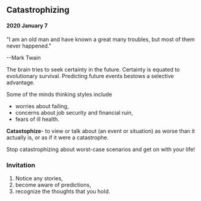 ## Catastrophizing

#### 2020 January 7

"I am an old man and have known a great many troubles, but most of them never happened."

--Mark Twain

The brain tries to seek certainty in the future. 
Certainty is equated to evolutionary survival.
Predicting future events bestows a selective advantage.

Some of the minds thinking styles include 
* worries about failing, 
* concerns about job security and financial ruin, 
* fears of ill health.

**Catastophize**- to view or talk about (an event or situation) as worse than it actually is, or as if it were a catastrophe.

Stop catastrophizing about worst-case scenarios and get on with your life!


### Invitation

1. Notice any stories, 
2. become aware of predictions, 
3. recognize the thoughts that you hold.
